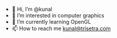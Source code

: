 - 👋 Hi, I’m @kunal
- 👀 I’m interested in computer graphics
- 🌱 I’m currently learning OpenGL
- 📫 How to reach me kunal@trisetra.com
